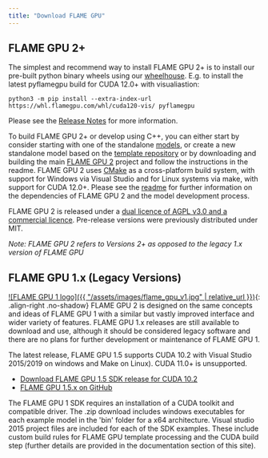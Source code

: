 ```yaml
---
title: "Download FLAME GPU"
---
```


## FLAME GPU 2+

The simplest and recommend way to install FLAME GPU 2+ is to install our pre-built python binary wheels using our [wheelhouse](https://whl.flamegpu.com/). E.g. to install the latest pyflamegpu build for CUDA 12.0+ with visualiastion:

```
python3 -m pip install --extra-index-url https://whl.flamegpu.com/whl/cuda120-vis/ pyflamegpu
```

Please see the [Release Notes](https://github.com/FLAMEGPU/FLAMEGPU2/releases/latest) for more information.

To build FLAME GPU 2+ or develop using C++, you can either start by consider starting with one of the standalone [models](../models), or create a new standalone model based on the [template repository](https://github.com/FLAMEGPU/FLAMEGPU2-example-template) or by downloading and building the main [FLAME GPU 2](https://github.com/FLAMEGPU/FLAMEGPU2) project and follow the instructions in the readme. FLAME GPU 2 uses [CMake](https://cmake.org) as a cross-platform build system, with support for Windows via Visual Studio and for Linux systems via make, with support for CUDA 12.0+. Please see the [readme](https://github.com/FLAMEGPU/FLAMEGPU2) for further information on the dependencies of FLAME GPU 2 and the model development process.

FLAME GPU 2 is released under a [dual licence of AGPL v3.0 and a commercial licence](./licence). Pre-release versions were previously distributed under MIT.

*Note: FLAME GPU 2 refers to Versions 2+ as opposed to the legacy 1.x version of FLAME GPU*



## FLAME GPU 1.x (Legacy Versions)

[![FLAME GPU 1 logo]({{ "/assets/images/flame_gpu_v1.jpg" | relative_url }})](https://github.com/FLAMEGPU/FLAMEGPU){: .align-right .no-shadow} 
FLAME GPU 2 is designed on the same concepts and ideas of FLAME GPU 1 with a similar but vastly improved interface and wider variety of features. FLAME GPU 1.x releases are still available to download and use, although it should be considered legacy software and there are no plans for further development or maintenance of FLAME GPU 1.

The latest release, FLAME GPU 1.5 supports CUDA 10.2 with Visual Studio 2015/2019 on windows and Make on Linux). 
CUDA 11.0+ is unsupported.

* [Download FLAME GPU 1.5 SDK release for CUDA 10.2](https://github.com/FLAMEGPU/FLAMEGPU/releases/download/v1.5.0/FLAME-GPU-SDK.zip)
* [FLAME GPU 1.5.x on GitHub](https://github.com/FLAMEGPU/FLAMEGPU)

The FLAME GPU 1 SDK requires an installation of a CUDA toolkit and compatible driver. 
The .zip download includes windows executables for each example model in the 'bin' folder for a x64 architecture.
Visual studio 2015 project files are included for each of the SDK examples. 
These include custom build rules for FLAME GPU template processing and the CUDA build step (further details are provided in the documentation section of this site).